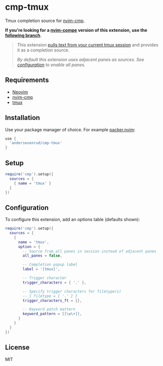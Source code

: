 # cmp-tmux

Tmux completion source for [nvim-cmp](https://github.com/hrsh7th/nvim-cmp).

**If you're looking for a [nvim-compe](https://github.com/hrsh7th/nvim-compe) version of this extension, use the [following branch](https://github.com/andersevenrud/compe-tmux/tree/compe)**.

> This extension [pulls text from your current tmux session](https://github.com/andersevenrud/cmp-tmux/issues/14#issuecomment-924877836)
> and provides it as a completion source.
>
> *By default this extension uses adjacent panes as sources. See [configuration](#configuration) to enable all panes.*

## Requirements

* [Neovim](https://github.com/neovim/neovim/)
* [nvim-cmp](https://github.com/hrsh7th/nvim-cmp)
* [tmux](https://github.com/tmux/tmux)

## Installation

Use your package manager of choice. For example [packer.nvim](https://github.com/wbthomason/packer.nvim):

```lua
use {
  'andersevenrud/cmp-tmux'
}
```

## Setup

```lua
require('cmp').setup({
  sources = {
    { name = 'tmux' }
  }
})
```

## Configuration

To configure this extension, add an options table (defaults shown):

```lua
require('cmp').setup({
  sources = {
    {
      name = 'tmux',
      option = {
        -- Source from all panes in session instead of adjacent panes
        all_panes = false,

        -- Completion popup label
        label = '[tmux]',

        -- Trigger character
        trigger_characters = { '.' },

        -- Specify trigger characters for filetype(s)
        -- { filetype = { '.' } }
        trigger_characters_ft = {},

        -- Keyword patch mattern
        keyword_pattern = [[\w\+]],
      }
    }
  }
})
```

## License

MIT
